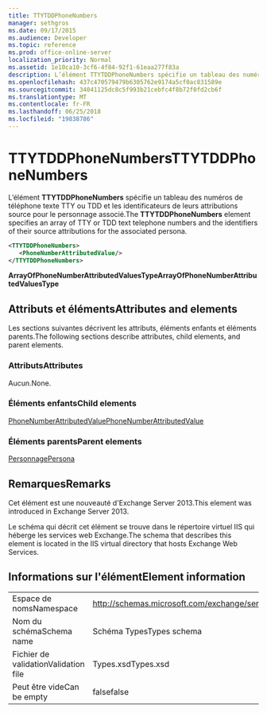 ```yaml
---
title: TTYTDDPhoneNumbers
manager: sethgros
ms.date: 09/17/2015
ms.audience: Developer
ms.topic: reference
ms.prod: office-online-server
localization_priority: Normal
ms.assetid: 1e10ca10-3cf6-4f84-92f1-61eaa277f83a
description: L’élément TTYTDDPhoneNumbers spécifie un tableau des numéros de téléphone texte TTY ou TDD et les identificateurs de leurs attributions source pour le personnage associé.
ms.openlocfilehash: 437c470579479b6305762e9174a5cf0ac831589e
ms.sourcegitcommit: 34041125dc8c5f993b21cebfc4f8b72f0fd2cb6f
ms.translationtype: MT
ms.contentlocale: fr-FR
ms.lasthandoff: 06/25/2018
ms.locfileid: "19838786"
---
```

# <a name="ttytddphonenumbers"></a><span data-ttu-id="de050-103">TTYTDDPhoneNumbers</span><span class="sxs-lookup"><span data-stu-id="de050-103">TTYTDDPhoneNumbers</span></span>

<span data-ttu-id="de050-104">L’élément **TTYTDDPhoneNumbers** spécifie un tableau des numéros de téléphone texte TTY ou TDD et les identificateurs de leurs attributions source pour le personnage associé.</span><span class="sxs-lookup"><span data-stu-id="de050-104">The **TTYTDDPhoneNumbers** element specifies an array of TTY or TDD text telephone numbers and the identifiers of their source attributions for the associated persona.</span></span> 
  
```XML
<TTYTDDPhoneNumbers>
   <PhoneNumberAttributedValue/>
</TTYTDDPhoneNumbers>
```

 <span data-ttu-id="de050-105">**ArrayOfPhoneNumberAttributedValuesType**</span><span class="sxs-lookup"><span data-stu-id="de050-105">**ArrayOfPhoneNumberAttributedValuesType**</span></span>
## <a name="attributes-and-elements"></a><span data-ttu-id="de050-106">Attributs et éléments</span><span class="sxs-lookup"><span data-stu-id="de050-106">Attributes and elements</span></span>

<span data-ttu-id="de050-107">Les sections suivantes décrivent les attributs, éléments enfants et éléments parents.</span><span class="sxs-lookup"><span data-stu-id="de050-107">The following sections describe attributes, child elements, and parent elements.</span></span>
  
### <a name="attributes"></a><span data-ttu-id="de050-108">Attributs</span><span class="sxs-lookup"><span data-stu-id="de050-108">Attributes</span></span>

<span data-ttu-id="de050-109">Aucun.</span><span class="sxs-lookup"><span data-stu-id="de050-109">None.</span></span>
  
### <a name="child-elements"></a><span data-ttu-id="de050-110">Éléments enfants</span><span class="sxs-lookup"><span data-stu-id="de050-110">Child elements</span></span>

[<span data-ttu-id="de050-111">PhoneNumberAttributedValue</span><span class="sxs-lookup"><span data-stu-id="de050-111">PhoneNumberAttributedValue</span></span>](phonenumberattributedvalue.md)
  
### <a name="parent-elements"></a><span data-ttu-id="de050-112">Éléments parents</span><span class="sxs-lookup"><span data-stu-id="de050-112">Parent elements</span></span>

[<span data-ttu-id="de050-113">Personnage</span><span class="sxs-lookup"><span data-stu-id="de050-113">Persona</span></span>](persona.md)
  
## <a name="remarks"></a><span data-ttu-id="de050-114">Remarques</span><span class="sxs-lookup"><span data-stu-id="de050-114">Remarks</span></span>

<span data-ttu-id="de050-115">Cet élément est une nouveauté d'Exchange Server 2013.</span><span class="sxs-lookup"><span data-stu-id="de050-115">This element was introduced in Exchange Server 2013.</span></span>
  
<span data-ttu-id="de050-116">Le schéma qui décrit cet élément se trouve dans le répertoire virtuel IIS qui héberge les services web Exchange.</span><span class="sxs-lookup"><span data-stu-id="de050-116">The schema that describes this element is located in the IIS virtual directory that hosts Exchange Web Services.</span></span>
  
## <a name="element-information"></a><span data-ttu-id="de050-117">Informations sur l'élément</span><span class="sxs-lookup"><span data-stu-id="de050-117">Element information</span></span>

|||
|:-----|:-----|
|<span data-ttu-id="de050-118">Espace de noms</span><span class="sxs-lookup"><span data-stu-id="de050-118">Namespace</span></span>  <br/> |http://schemas.microsoft.com/exchange/services/2006/types  <br/> |
|<span data-ttu-id="de050-119">Nom du schéma</span><span class="sxs-lookup"><span data-stu-id="de050-119">Schema name</span></span>  <br/> |<span data-ttu-id="de050-120">Schéma Types</span><span class="sxs-lookup"><span data-stu-id="de050-120">Types schema</span></span>  <br/> |
|<span data-ttu-id="de050-121">Fichier de validation</span><span class="sxs-lookup"><span data-stu-id="de050-121">Validation file</span></span>  <br/> |<span data-ttu-id="de050-122">Types.xsd</span><span class="sxs-lookup"><span data-stu-id="de050-122">Types.xsd</span></span>  <br/> |
|<span data-ttu-id="de050-123">Peut être vide</span><span class="sxs-lookup"><span data-stu-id="de050-123">Can be empty</span></span>  <br/> |<span data-ttu-id="de050-124">false</span><span class="sxs-lookup"><span data-stu-id="de050-124">false</span></span>  <br/> |
   

